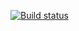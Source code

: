 [![Build status](https://ci.appveyor.com/api/projects/status/y23ywe2agymtwhyx?svg=true)](https://ci.appveyor.com/project/Ginnyelf/testinterface)
